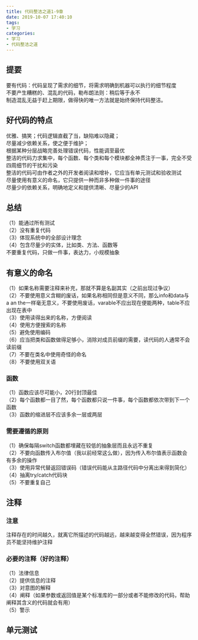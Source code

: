 ```yaml
---
title: 代码整洁之道1-9章
date: 2019-10-07 17:40:10
tags: 
- 学习
categories: 
- 学习
- 代码整洁之道
---
```

## 提要
要有代码：代码呈现了需求的细节，将需求明确到机器可以执行的细节程度    
不要产生糟糕的、混乱的代码，勒布朗法则：稍后等于永不     
制造混乱无益于赶上期限，做得快的唯一方法就是始终保持代码整洁。
## 好代码的特点
优雅、搞笑；代码逻辑直截了当，缺陷难以隐藏；    
尽量减少依赖关系，使之便于维护；    
根据某种分层战略完善处理错误代码，性能调至最优    
整洁的代码力求集中，每个函数、每个类和每个模块都全神贯注于一事，完全不受四周细节的干扰和污染    
整洁的代码可由作者之外的开发者阅读和增补，它应当有单元测试和验收测试    
尽量使用有意义的命名，它只提供一种而非多种做一件事的途径    
尽量少的依赖关系，明确地定义和提供清晰、尽量少的API
## 总结
（1）能通过所有测试    
（2）没有重复代码    
（3）体现系统中的全部设计理念    
（4）包含尽量少的实体，比如类、方法、函数等    
不要重复代码，只做一件事，表达力，小规模抽象
## 有意义的命名
（1）如果名称需要注释来补充，那就不算是名副其实（之前出现过争议）    
（2）不要使用意义含糊的废话，如果名称相同但是意义不同，那么info和data与a an the一样毫无意义，不要使用废话，varable不应出现在便能两种，table不应出现在表中     
（3）使用读得出来的名称，方便阅读    
（4）使用方便搜索的名称    
（5）避免使用编码      
（6）应当把类和函数做得足够小，消除对成员前缀的需要，读代码的人通常不会读前缀    
（7）不要在类名中使用奇怪的命名    
（8）不要使用双关语
### 函数
（1）函数应该尽可能小，20行封顶最佳    
（2）每个函数都一目了然，每个函数都只说一件事，每个函数都依次带到下一个函数    
（3）函数的缩进层不应该多余一层或两层    
### 需要遵循的原则
（1）确保每隔switch函数都埋藏在较低的抽象层而且永远不重复        
（2）不要向函数传入布尔值（我以前经常这么做），因为传入布尔值表示函数会有多余的操作    
（3）使用异常代替返回错误码（错误代码能从主路径代码中分离出来得到简化）    
（4）抽离try/catch代码块    
（5）不要重复自己
## 注释
### 注意
注释存在的时间越久，就离它所描述的代码越远，越来越变得全然错误，因为程序员不能坚持维护注释    
### 必要的注释（好的注释）
（1）法律信息    
（2）提供信息的注释    
（3）对意图的解释    
（4）阐释（如果参数或返回值是某个标准库的一部分或者不能修改的代码，帮助阐释其含义的代码就会有用）    
（5）警示
## 单元测试


